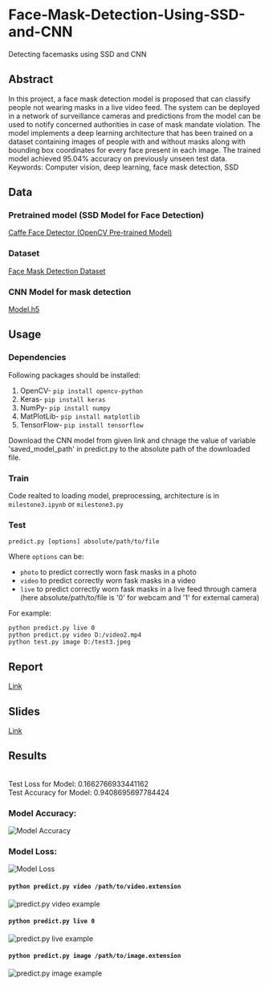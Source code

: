 # Face-Mask-Detection-Using-SSD-and-CNN
Detecting facemasks using SSD and CNN

## Abstract
In this project, a face mask detection model is proposed that can classify people not wearing masks in a live video feed. The system can be deployed in a network of surveillance cameras and predictions from the model can be used to notify concerned authorities in case of mask mandate violation. The model implements a deep learning architecture that has been trained on a dataset containing images of people with and without masks along with bounding box coordinates for every face present in each image. The trained model achieved 95.04% accuracy on previously unseen test data. 
Keywords: Computer vision, deep learning, face mask detection, SSD 

## Data
### Pretrained model (SSD Model for Face Detection)

[Caffe Face Detector (OpenCV Pre-trained Model)](https://www.kaggle.com/datasets/sambitmukherjee/caffe-face-detector-opencv-pretrained-model)

### Dataset

[Face Mask Detection Dataset](https://www.kaggle.com/datasets/wobotintelligence/face-mask-detection-dataset)

### CNN Model for mask detection
[Model.h5](https://drive.google.com/file/d/1VczxaCUvmclf0r8AS2MowJXFT89toTBW/view?usp=sharing)

## Usage

### Dependencies
Following packages should be installed:
1. OpenCV- `pip install opencv-python`
2. Keras- `pip install keras`
3. NumPy- `pip install numpy`
4. MatPlotLib- `pip install matplotlib`
5. TensorFlow- `pip install tensorflow`

Download the CNN model from given link and chnage the value of variable 'saved_model_path' in predict.py to the absolute path of the downloaded file.

### Train
Code realted to loading model, preprocessing, architecture is in 
`milestone3.ipynb`
or
`milestone3.py`

### Test
`predict.py [options] absolute/path/to/file`

Where `options` can be:
  * `photo` to predict correctly worn fask masks in a photo
  * `video` to predict correctly worn fask masks in a video 
  * `live` to predict correctly worn fask masks in a live feed through camera (here absolute/path/to/file is '0' for webcam and '1' for external camera)

For example:

    python predict.py live 0
    python predict.py video D:/video2.mp4
    python test.py image D:/test3.jpeg

## Report

[Link](https://docs.google.com/document/d/1t4enSvEgsf_3m8gnccXXQPKyaFD_xsqdRxrKDq00VBI/edit?usp=sharing)

## Slides

[Link](https://docs.google.com/presentation/d/171OZS_-VAJJyMbj2lwdQ0ClteC4yggXWRTkGrcXGlNw/edit?usp=sharing)

## Results
<br>
Test Loss for Model:      0.1662766933441162
<br>
Test Accuracy for Model:  0.9408695697784424

### Model Accuracy:
![Model Accuracy](https://github.com/gaikwadabhishek/Real-Time-Face-Mask-Detection/blob/main/Results/model_accuracy.png?raw=true)

### Model Loss:
![Model Loss](https://github.com/gaikwadabhishek/Real-Time-Face-Mask-Detection/blob/main/Results/model_loss.png?raw=true)

#### `python predict.py video /path/to/video.extension`
![predict.py video example](https://github.com/gaikwadabhishek/Real-Time-Face-Mask-Detection/blob/main/Results/video.gif?raw=true)

#### `python predict.py live 0`
![predict.py live example](https://github.com/gaikwadabhishek/Real-Time-Face-Mask-Detection/blob/main/Results/live.gif?raw=true)

#### `python predict.py image /path/to/image.extension`
![predict.py image example](https://github.com/gaikwadabhishek/Real-Time-Face-Mask-Detection/blob/main/Results/image.png?raw=true)


